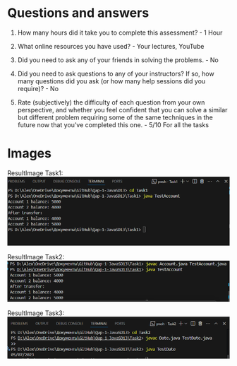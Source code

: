 

# Questions and answers

1. How many hours did it take you to complete this assessment? - 1 Hour

2. What online resources you have used? - Your lectures, YouTube

3. Did you need to ask any of your friends in solving the problems. - No

4. Did you need to ask questions to any of your instructors? If so, how many questions did you ask (or how many help sessions did you require)? - No

5. Rate (subjectively) the difficulty of each question from your own perspective, and whether you feel confident that you can solve a similar but different problem requiring some of the same techniques in the future now that you’ve completed this one. - 5/10 For all the tasks

# Images

ResultImage  Task1:  
![alt text](image.png)

ResultImage  Task2:  
![alt text](image-1.png)

ResultImage  Task3:  
![alt text](image-2.png)
